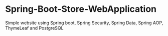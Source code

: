# Spring-Boot-Store-WebApplication
Simple website using Spring boot, Spring Security, Spring Data, Spring AOP, ThymeLeaf and PostgreSQL
